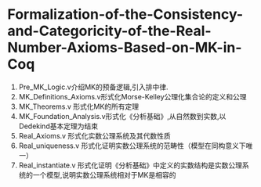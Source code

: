 # Formalization-of-the-Consistency-and-Categoricity-of-the-Real-Number-Axioms-Based-on-MK-in-Coq
1. Pre_MK_Logic.v介绍MK的预备逻辑,引入排中律.
2. MK_Definitions_Axioms.v形式化Morse-Kelley公理化集合论的定义和公理
3. MK_Theorems.v 形式化MK的所有定理
4. MK_Foundation_Analysis.v形式化《分析基础》,从自然数到实数,以Dedekind基本定理为结束
5. Real_Axioms.v 形式化实数公理系统及其代数性质
6. Real_uniqueness.v 形式化证明实数公理系统的范畴性（模型在同构意义下唯一）
7. Real_instantiate.v 形式化证明《分析基础》中定义的实数结构是实数公理系统的一个模型,说明实数公理系统相对于MK是相容的
